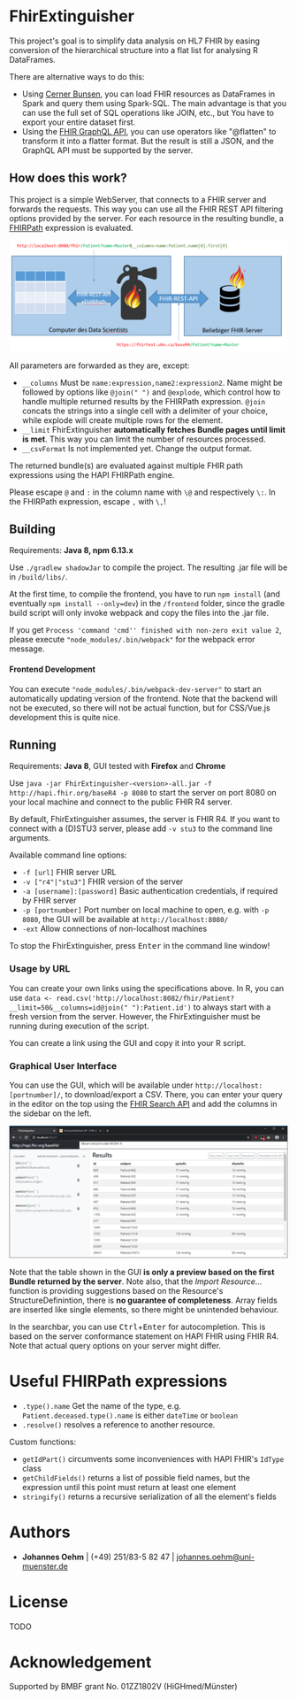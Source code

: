 # FhirExtinguisher
This project's goal is to simplify data analysis on HL7 FHIR by easing conversion 
of the hierarchical structure into a flat list for analysing R DataFrames.

There are alternative ways to do this:
* Using [Cerner Bunsen](https://github.com/cerner/bunsen), you can load FHIR resources as DataFrames in Spark and query them using Spark-SQL.
 The main advantage is that you can use the full set of SQL operations like JOIN, etc., but You have to export 
 your entire dataset first.
* Using the [FHIR GraphQL API](http://hl7.org/fhir/graphql.html), you can use operators like "@flatten" to transform it 
into a flatter format. But the result is still a JSON, and the GraphQL API must be supported by the server.  

## How does this work?
This project is a simple WebServer, that connects to a FHIR server and forwards the requests.
This way you can use all the FHIR REST API filtering options provided by the server. For each resource in the resulting bundle, 
a [FHIRPath](http://hl7.org/fhirpath/) expression is evaluated.

![image](img/Concept.png)

All parameters are forwarded as they are, except: 
* `__columns` Must be `name:expression,name2:expression2`. Name might be followed by options like `@join(" ")` and `@explode`, 
which control how to handle multiple returned results by the FHIRPath expression. `@join` concats the strings into a single cell with a delimiter of your choice,
while explode will create multiple rows for the element.
* `__limit` FhirExtinguisher **automatically fetches Bundle pages until limit is met**. This way you can limit the 
number of resources processed.
* `__csvFormat` Is not implemented yet. Change the output format.

The returned bundle(s) are evaluated against multiple FHIR path expressions using the HAPI FHIRPath engine.

Please escape `@` and `:` in the column name with `\@` and respectively `\:`. In the FHIRPath expression, escape `,` with `\,`!

## Building
Requirements: **Java 8, npm 6.13.x**

Use `./gradlew shadowJar` to compile the project. The resulting .jar file will be in `/build/libs/`.

At the first time, to compile the frontend, you have to run `npm install` (and eventually `npm install --only=dev`) in the 
`/frontend` folder, since the gradle build script will only invoke webpack and copy the files into the .jar file. 

If you get `Process 'command 'cmd'' finished with non-zero exit value 2`, please execute `"node_modules/.bin/webpack"` for the 
webpack error message.

#### Frontend Development
You can execute `"node_modules/.bin/webpack-dev-server"` to start an automatically updating version of the frontend. Note 
that the backend will not be executed, so there will not be actual function, but for CSS/Vue.js development this is quite nice.

## Running 
Requirements: **Java 8**, GUI tested with **Firefox** and **Chrome**

Use `java -jar FhirExtinguisher-<version>-all.jar -f http://hapi.fhir.org/baseR4 -p 8080` to start the server on port 8080
on your local machine and connect to the public FHIR R4 server. 

By default, FhirExtinguisher assumes, the server is FHIR R4. If you want to connect with a (D)STU3 server, please add `-v stu3` to the command line arguments.

Available command line options:
* `-f [url]` FHIR server URL
* `-v ["r4"|"stu3"]` FHIR version of the server 
* `-a [username]:[password]` Basic authentication credentials, if required by FHIR server
* `-p [portnumber]` Port number on local machine to open, e.g. with `-p 8080`, the GUI will be available at `http://localhost:8080/`
* `-ext` Allow connections of non-localhost machines

To stop the FhirExtinguisher, press <kbd>Enter</kbd> in the command line window!
### Usage by URL
You can create your own links using the specifications above. In R, you can use 
`data <- read.csv('http://localhost:8082/fhir/Patient?__limit=50&__columns=id@join(" "):Patient.id')` to always 
start with a fresh version from the server. However, the FhirExtinguisher must be running during execution of the script. 

You can create a link using the GUI and copy it into your R script.

### Graphical User Interface
You can use the GUI, which will be available under `http://localhost:[portnumber]/`, to download/export a CSV.
There, you can enter your query in the editor on the top using the [FHIR Search API](https://www.hl7.org/fhir/search.html) 
and add the columns in the sidebar on the left. 

![Screenshot](img/Screenshot.PNG)

Note that the table shown in the GUI **is only a preview based on the first Bundle returned by the server**. Note also, that the *Import Resource...* 
function is providing suggestions based on the Resource's StructureDefinintion, there is **no guarantee of completeness**.
Array fields are inserted like single elements, so there might be unintended behaviour.

In the searchbar, you can use <kbd>Ctrl</kbd>+<kbd>Enter</kbd> for autocompletion. This is based on the server conformance 
statement on HAPI FHIR using FHIR R4. Note that actual query options on your server might differ.

# Useful FHIRPath expressions
* `.type().name` Get the name of the type, e.g. `Patient.deceased.type().name` is either `dateTime` or `boolean`
* `.resolve()` resolves a reference to another resource.

Custom functions:
* `getIdPart()` circumvents some inconveniences with HAPI FHIR's `IdType` class
* `getChildFields()` returns a list of possible field names, but the expression until this point must return at least one element
* `stringify()` returns a recursive serialization of all the element's fields  


# Authors
* **Johannes Oehm** | (+49) 251/83-5 82 47 | johannes.oehm@uni-muenster.de

# License
TODO

# Acknowledgement
Supported by BMBF grant No. 01ZZ1802V (HiGHmed/Münster) 
